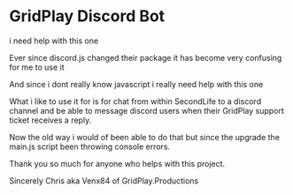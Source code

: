 # GridPlay Discord Bot
i need help with this one

Ever since discord.js changed their package it has become very confusing for me to use it

And since i dont really know javascript i really need help with this one

What i like to use it for is for chat from within SecondLife to a discord channel and be able to message discord users when their GridPlay support ticket receives a reply.

Now the old way i would of been able to do that but since the upgrade the main.js script been throwing console errors.

Thank you so much for anyone who helps with this project.

Sincerely Chris aka Venx84 of GridPlay.Productions